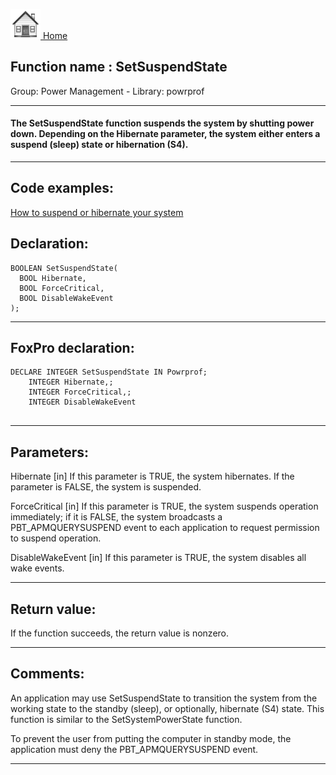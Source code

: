 [<img src="../../images/home.png"> Home ](https://github.com/VFPX/Win32API)  

## Function name : SetSuspendState
Group: Power Management - Library: powrprof    
***  


#### The SetSuspendState function suspends the system by shutting power down. Depending on the Hibernate parameter, the system either enters a suspend (sleep) state or hibernation (S4).
***  


## Code examples:
[How to suspend or hibernate your system](../../samples/sample_395.md)  

## Declaration:
```foxpro  
BOOLEAN SetSuspendState(
  BOOL Hibernate,
  BOOL ForceCritical,
  BOOL DisableWakeEvent
);  
```  
***  


## FoxPro declaration:
```foxpro  
DECLARE INTEGER SetSuspendState IN Powrprof;
	INTEGER Hibernate,;
	INTEGER ForceCritical,;
	INTEGER DisableWakeEvent
  
```  
***  


## Parameters:
Hibernate 
[in] If this parameter is TRUE, the system hibernates. If the parameter is FALSE, the system is suspended. 

ForceCritical 
[in] If this parameter is TRUE, the system suspends operation immediately; if it is FALSE, the system broadcasts a PBT_APMQUERYSUSPEND event to each application to request permission to suspend operation. 

DisableWakeEvent 
[in] If this parameter is TRUE, the system disables all wake events.   
***  


## Return value:
If the function succeeds, the return value is nonzero.  
***  


## Comments:
An application may use SetSuspendState to transition the system from the working state to the standby (sleep), or optionally, hibernate (S4) state. This function is similar to the SetSystemPowerState function.  
  
To prevent the user from putting the computer in standby mode, the application must deny the PBT_APMQUERYSUSPEND event.  
  
***  

